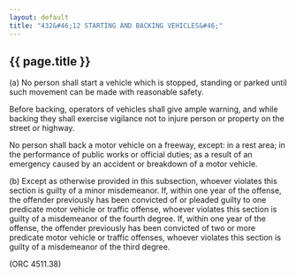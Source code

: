 ```yaml
---
layout: default 
title: "432&#46;12 STARTING AND BACKING VEHICLES&#46;"
---
```


{{ page.title }}
----------------

​(a) No person shall start a vehicle which is stopped, standing or
parked until such movement can be made with reasonable safety.

Before backing, operators of vehicles shall give ample warning, and
while backing they shall exercise vigilance not to injure person or
property on the street or highway.

No person shall back a motor vehicle on a freeway, except: in a rest
area; in the performance of public works or official duties; as a result
of an emergency caused by an accident or breakdown of a motor vehicle.

​(b) Except as otherwise provided in this subsection, whoever violates
this section is guilty of a minor misdemeanor. If, within one year of
the offense, the offender previously has been convicted of or pleaded
guilty to one predicate motor vehicle or traffic offense, whoever
violates this section is guilty of a misdemeanor of the fourth degree.
If, within one year of the offense, the offender previously has been
convicted of two or more predicate motor vehicle or traffic offenses,
whoever violates this section is guilty of a misdemeanor of the third
degree.

(ORC 4511.38)

